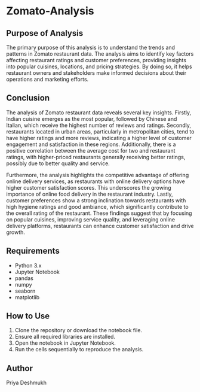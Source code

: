 # Zomato-Analysis

## Purpose of Analysis
The primary purpose of this analysis is to understand the trends and patterns in Zomato restaurant data. The analysis aims to identify key factors affecting restaurant ratings and customer preferences, providing insights into popular cuisines, locations, and pricing strategies. By doing so, it helps restaurant owners and stakeholders make informed decisions about their operations and marketing efforts.

## Conclusion
The analysis of Zomato restaurant data reveals several key insights. Firstly, Indian cuisine emerges as the most popular, followed by Chinese and Italian, which receive the highest number of reviews and ratings. Secondly, restaurants located in urban areas, particularly in metropolitan cities, tend to have higher ratings and more reviews, indicating a higher level of customer engagement and satisfaction in these regions. Additionally, there is a positive correlation between the average cost for two and restaurant ratings, with higher-priced restaurants generally receiving better ratings, possibly due to better quality and service.

Furthermore, the analysis highlights the competitive advantage of offering online delivery services, as restaurants with online delivery options have higher customer satisfaction scores. This underscores the growing importance of online food delivery in the restaurant industry. Lastly, customer preferences show a strong inclination towards restaurants with high hygiene ratings and good ambiance, which significantly contribute to the overall rating of the restaurant. These findings suggest that by focusing on popular cuisines, improving service quality, and leveraging online delivery platforms, restaurants can enhance customer satisfaction and drive growth.

## Requirements
- Python 3.x
- Jupyter Notebook
- pandas
- numpy
- seaborn
- matplotlib

## How to Use
1. Clone the repository or download the notebook file.
2. Ensure all required libraries are installed.
3. Open the notebook in Jupyter Notebook.
4. Run the cells sequentially to reproduce the analysis.

## Author
Priya Deshmukh
